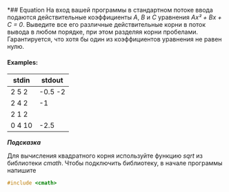 *## Equation
На вход вашей программы в стандартном потоке ввода подаются действительные коэффициенты *A*, *B* и *C* уравнения *Ax² + Bx + C = 0*.
Выведите все его различные действительные корни в поток вывода в любом порядке, при этом разделяя корни пробелами.
Гарантируется, что хотя бы один из коэффициентов уравнения не равен нулю.

#### Examples:
stdin	 |  stdout
-----  |  ------
2 5 2  |  -0.5 -2
2 4 2  |  -1
2 1 2  |
0 4 10 |  -2.5


***Подсказка***

Для вычисления квадратного корня используйте функцию *sqrt* из библиотеки *cmath*. Чтобы подключить библиотеку, в начале программы напишите

```cpp
#include <cmath>
```
